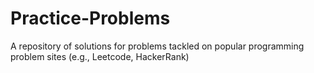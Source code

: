 # Practice-Problems
A repository of solutions for problems tackled on popular programming problem sites (e.g., Leetcode, HackerRank)
